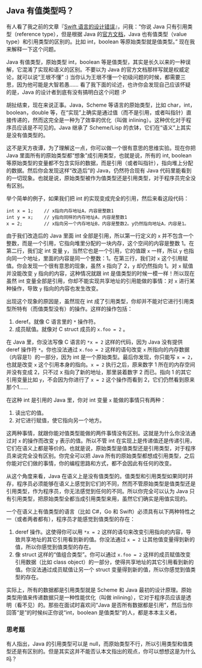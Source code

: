 <div class="inner">
<h2>Java 有值类型吗？</h2>
<p>有人看了我之前的文章『<a href="http://www.yinwang.org/blog-cn/2016/06/06/swift">Swift 语言的设计错误</a>』，问我：“你说 Java 只有引用类型（reference type），但是根据 Java 的<a href="http://docs.oracle.com/javase/tutorial/java/nutsandbolts/datatypes.html">官方文档</a>，Java 也有值类型（value type）和引用类型的区别的。比如 int，boolean 等原始类型就是值类型。” 现在我来解释一下这个问题。</p>
<p>Java 有值类型，原始类型 int，boolean 等是值类型，其实是长久以来的一种误解，它混淆了实现和语义的区别。不要以为 Java 的官方文档那样写就是权威定论，就可以说“王垠不懂” :) 当你认为王垠不懂一个初级问题的时候，都需要三思，因为他可能是大智若愚…… 看了我下面的论述，也许你会发现自己应该怀疑的是，Java 的设计者到底有没有搞明白这个问题 :P</p>
<p>胡扯结束，现在来说正事。Java，Scheme 等语言的原始类型，比如 char，int，boolean，double 等，在“实现”上确实是通过值（而不是引用，或者叫指针）直接传递的，然而这完全是一种为了效率的优化（叫做 inlining）。这种优化对于程序员应该是不可见的。Java 继承了 Scheme/Lisp 的衣钵，它们在“语义”上其实是没有值类型的。</p>
<p>这不是天方夜谭，为了理解这一点，你可以做一个很有意思的思维实验。现在你把 Java 里面所有的原始类型都“想象”成引用类型，也就是说，所有的 int, boolean 等原始类型的变量都不包含实际的数据，而是引用（或者叫指针），指向堆上分配的数据。然后你会发现这样“改造后”的 Java，仍然符合现有 Java 代码里能看到的一切现象。也就是说，原始类型被作为值类型还是引用类型，对于程序员完全没有区别。</p>
<p>举个简单的例子，如果我们把 int 的实现变成完全的引用，然后来看这段代码：</p>
<div class="language-plaintext highlighter-rouge"><div class="highlight"><pre class="highlight"><code>int x = 1;    // x指向内存地址A，内容是整数1
int y = x;    // y指向同样的内存地址A，内容是整数1
x = 2;        // x指向另一个内存地址B，内容是整数2。y仍然指向地址A，内容是1。
</code></pre></div></div>
<p>由于我们改造后的 Java 里面 int 全部是引用，所以第一行定义的 <code class="language-plaintext highlighter-rouge">x</code> 并不包含一个整数，而是一个引用，它指向堆里分配的一块内存，这个空间的内容是整数 1。在第二行，我们定 int 变量 <code class="language-plaintext highlighter-rouge">y</code>，当然它也是一个引用，它的值跟 <code class="language-plaintext highlighter-rouge">x</code> 一样，所以 <code class="language-plaintext highlighter-rouge">y</code> 也指向同一个地址，里面的内容是同一个整数：1。在第三行，我们对 <code class="language-plaintext highlighter-rouge">x</code> 这个引用赋值。你会发现一个很有意思的现象，虽然 <code class="language-plaintext highlighter-rouge">x</code> 指向了 2，<code class="language-plaintext highlighter-rouge">y</code> 却仍然指向 1。对 <code class="language-plaintext highlighter-rouge">x</code> 赋值并没能改变 <code class="language-plaintext highlighter-rouge">y</code> 指向的内容，这种情况就跟 int 是值类型的时候一模一样！所以现在虽然 int 变量全部是引用，你却不能实现共享地址的引用能做的事情：对 <code class="language-plaintext highlighter-rouge">x</code> 进行某种操作，导致 <code class="language-plaintext highlighter-rouge">y</code> 指向的内容也发生改变。</p>
<p>出现这个现象的原因是，虽然现在 int 成了引用类型，你却并不能对它进行引用类型所特有（而值类型没有）的操作。这样的操作包括：</p>
<ol>
<li>deref。就像 C 语言里的 <code class="language-plaintext highlighter-rouge">*</code> 操作符。</li>
<li>成员赋值。就像对 C struct 成员的 <code class="language-plaintext highlighter-rouge">x.foo = 2</code> 。</li>
</ol>
<p>在 Java 里，你没法写像 C 语言的 <code class="language-plaintext highlighter-rouge">*x = 2</code> 这样的代码，因为 Java 没有提供 deref 操作符 <code class="language-plaintext highlighter-rouge">*</code>。你也没法通过 <code class="language-plaintext highlighter-rouge">x.foo = 2</code> 这样的语句改变 <code class="language-plaintext highlighter-rouge">x</code> 所指向的内存数据（内容是1）的一部分，因为 int 是一个原始类型。最后你发现，你只能写 <code class="language-plaintext highlighter-rouge">x = 2</code>，也就是改变 <code class="language-plaintext highlighter-rouge">x</code> 这个引用本身的指向。<code class="language-plaintext highlighter-rouge">x = 2</code> 执行之后，原来数字 1 所在的内存空间并没有变成 2，只不过 x 指向了新的地址，那里装着数字 2 而已。指向 1 的其它引用变量比如 <code class="language-plaintext highlighter-rouge">y</code>，不会因为你进行了 <code class="language-plaintext highlighter-rouge">x = 2</code> 这个操作而看到 2，它们仍然看到原来那个1……</p>
<p>在这种 int 是引用的 Java 里，你对 int 变量 <code class="language-plaintext highlighter-rouge">x</code> 能做的事情只有两种：</p>
<ol>
<li>读出它的值。</li>
<li>对它进行赋值，使它指向另一个地方。</li>
</ol>
<p>这两种事情，就跟你能对值类型能做的两件事情没有区别。这就是为什么你没法通过对 <code class="language-plaintext highlighter-rouge">x</code> 的操作而改变 <code class="language-plaintext highlighter-rouge">y</code> 表示的值。所以不管 int 在实现上是传递值还是传递引用，它们在语义上都是等价的。也就是说，原始类型是值类型还是引用类型，对于程序员来说完全没有区别。你完全可以把 Java 所有的原始类型都想成引用类型，之后你能对它们做的事情，你的编程思路和方式，都不会因此有任何的改变。</p>
<p>从这个角度来看，Java 在语义上是没有值类型的。值类型和引用类型如果同时并存，程序员必须能够在语义上感觉到它们的不同，然而不管原始类型是值类型还是引用类型，作为程序员，你无法感觉到任何的不同。所以你完全可以认为 Java 只有引用类型，把原始类型全都当成引用类型来用，虽然它们确实是用值实现的。</p>
<p>一个在语义上有值类型的语言（比如 C#，Go 和 Swift）必须具有以下两种特性之一（或者两者都有），程序员才能感觉到值类型的存在：</p>
<ol>
<li>deref 操作。这使得你可以用 <code class="language-plaintext highlighter-rouge">*x = 2</code> 这样的语句来改变引用指向的内容，导致共享地址的其它引用看到新的值。你没法通过 <code class="language-plaintext highlighter-rouge">x = 2</code> 让其他值变量得到新的值，所以你感觉到值类型的存在。</li>
<li>像 struct 这样的“值组合类型”。你可以通过 <code class="language-plaintext highlighter-rouge">x.foo = 2</code> 这样的成员赋值改变引用数据（比如 class object）的一部分，使得共享地址的其它引用看到新的值。你没法通过成员赋值让另一个 struct 变量得到新的值，所以你感觉到值类型的存在。</li>
</ol>
<p>实际上，所有的数据都是引用类型就是 Scheme 和 Java 最初的设计原理。原始类型用值来传递数据只是一种性能优化（叫做 inlining），它对于程序员应该是透明（看不见）的。那些在面试时喜欢问“Java 是否所有数据都是引用”，然后当你回答“是”的时候纠正你说“int，boolean 是值类型”的人，都是本本主义者。</p>
<h3 id="思考题">思考题</h3>
<p>有人指出，Java 的引用类型可以是 null，而原始类型不行，所以引用类型和值类型还是有区别的。但是其实这并不能否认本文指出的观点，你可以想想这是为什么吗？</p>
</div>
<!--
<div class="ad-banner" style="margin-top: 5px">
<script async src="//pagead2.googlesyndication.com/pagead/js/adsbygoogle.js"></script>
<ins class="adsbygoogle"
                    style="display:inline-block;width:100%;height:90px"
                    data-ad-client="ca-pub-1331524016319584"
                    data-ad-slot="6657867155"></ins>
<script>(adsbygoogle = window.adsbygoogle || []).push({});</script>
</div>
        -->
<script data-ad-client="ca-pub-1331524016319584" async
            src="https://pagead2.googlesyndication.com/pagead/js/adsbygoogle.js">
</script>
    